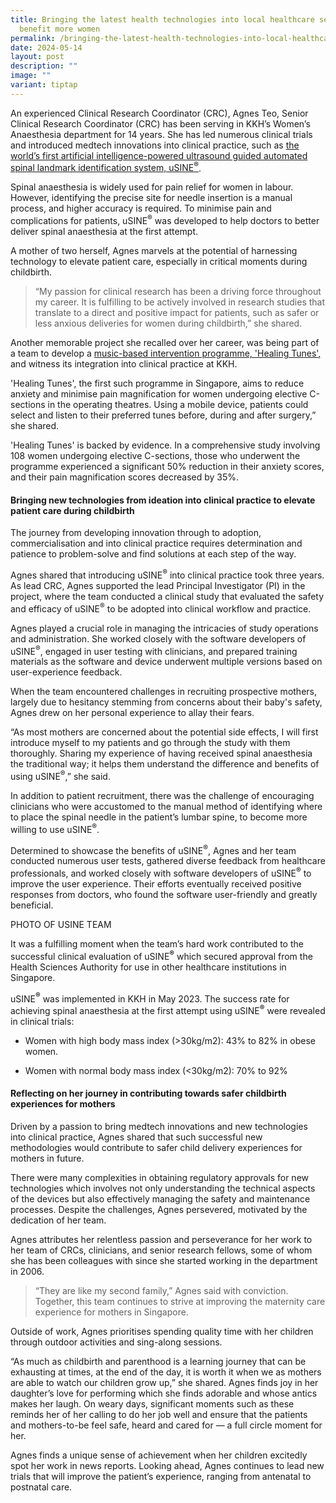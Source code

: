```yaml
---
title: Bringing the latest health technologies into local healthcare settings to
  benefit more women
permalink: /bringing-the-latest-health-technologies-into-local-healthcare-settings-to-benefit-more-women/
date: 2024-05-14
layout: post
description: ""
image: ""
variant: tiptap
---
```

<p>An experienced Clinical Research Coordinator (CRC), Agnes Teo, Senior
Clinical Research Coordinator (CRC) has been serving in KKH’s Women’s Anaesthesia
department for 14 years. She has led numerous clinical trials and introduced
medtech innovations into clinical practice, such as <a href="https://www.straitstimes.com/singapore/kkh-taps-ai-to-better-deliver-spinal-anaesthesia-to-women-giving-birth-via-caesarean-section" rel="noopener noreferrer nofollow" target="_blank">the world’s first artificial intelligence-powered ultrasound guided automated spinal landmark identification system, uSINE<sup>®</sup></a>.</p>
<p>Spinal anaesthesia is widely used for pain relief for women in labour.
However, identifying the precise site for needle insertion is a manual
process, and higher accuracy is required. To minimise pain and complications
for patients, uSINE<sup>®</sup> was developed to help doctors to better
deliver spinal anaesthesia at the first attempt.</p>
<p>A mother of two herself, Agnes marvels at the potential of harnessing
technology to elevate patient care, especially in critical moments during
childbirth.</p>
<blockquote>
<p>“My passion for clinical research has been a driving force throughout
my career. It is fulfilling to be actively involved in research studies
that translate to a direct and positive impact for patients, such as safer
or less anxious deliveries for women during childbirth,” she shared.</p>
</blockquote>
<p>Another memorable project she recalled over her career, was being part
of a team to develop a <a href="https://cnalifestyle.channelnewsasia.com/women/c-section-music-therapy-kkh-healing-tunes-356906" rel="noopener noreferrer nofollow" target="_blank">music-based intervention programme, 'Healing Tunes'</a><u>,</u> and
witness its integration into clinical practice at KKH.</p>
<p>'Healing Tunes', the first such programme in Singapore, aims to reduce
anxiety and minimise pain magnification for women undergoing elective C-sections
in the operating theatres. Using a mobile device, patients could select
and listen to their preferred tunes before, during and after surgery,”
she shared.</p>
<p>'Healing Tunes' is backed by evidence. In a comprehensive study involving
108 women undergoing elective C-sections, those who underwent the programme
experienced a significant 50% reduction in their anxiety scores, and their
pain magnification scores decreased by 35%.</p>
<h4><strong>Bringing new technologies from ideation into clinical practice to elevate patient care during childbirth</strong></h4>
<p>The journey from developing innovation through to adoption, commercialisation
and into clinical practice requires determination and patience to problem-solve
and find solutions at each step of the way.</p>
<p>Agnes shared that introducing uSINE<sup>®</sup> into clinical practice
took three years. As lead CRC, Agnes supported the lead Principal Investigator
(PI) in the project, where the team conducted a clinical study that evaluated
the safety and efficacy of uSINE<sup>®</sup> to be adopted into clinical
workflow and practice.</p>
<p>Agnes played a crucial role in managing the intricacies of study operations
and administration. She worked closely with the software developers of
uSINE<sup>®</sup>, engaged in user testing with clinicians, and prepared
training materials as the software and device underwent multiple versions
based on user-experience feedback.</p>
<p>When the team encountered challenges in recruiting prospective mothers,
largely due to hesitancy stemming from concerns about their baby's safety,
Agnes drew on her personal experience to allay their fears.</p>
<p>“As most mothers are concerned about the potential side effects, I will
first introduce myself to my patients and go through the study with them
thoroughly. Sharing my experience of having received spinal anaesthesia
the traditional way; it helps them understand the difference and benefits
of using uSINE<sup>®</sup>,” she said.</p>
<p>In addition to patient recruitment, there was the challenge of encouraging
clinicians who were accustomed to the manual method of identifying where
to place the spinal needle in the patient’s lumbar spine, to become more
willing to use uSINE<sup>®</sup>.</p>
<p>Determined to showcase the benefits of uSINE<sup>®</sup>, Agnes and her
team conducted numerous user tests, gathered diverse feedback from healthcare
professionals, and worked closely with software developers of uSINE<sup>®</sup> to
improve the user experience. Their efforts eventually received positive
responses from doctors, who found the software user-friendly and greatly
beneficial.</p>
<p>PHOTO OF USINE TEAM</p>
<p>It was a fulfilling moment when the team’s hard work contributed to the
successful clinical evaluation of uSINE<strong><sup>®</sup></strong> which
secured approval from the Health Sciences Authority for use in other healthcare
institutions in Singapore.</p>
<p>uSINE<strong><sup>®</sup></strong> was implemented in KKH in May 2023.
The success rate for achieving spinal anaesthesia at the first attempt
using uSINE<strong><sup>®</sup></strong> were revealed in clinical trials:</p>
<ul data-tight="true" class="tight">
<li>
<p>Women with high body mass index (&gt;30kg/m2): 43% to 82% in obese women.</p>
</li>
<li>
<p>Women with normal body mass index (&lt;30kg/m2): 70% to 92%</p>
</li>
</ul>
<h4><strong>Reflecting on her journey in contributing towards safer childbirth experiences for mothers</strong></h4>
<p>Driven by a passion to bring medtech innovations and new technologies
into clinical practice, Agnes shared that such successful new methodologies
would contribute to safer child delivery experiences for mothers in future.</p>
<p>There were many complexities in obtaining regulatory approvals for new
technologies which involves not only understanding the technical aspects
of the devices but also effectively managing the safety and maintenance
processes. Despite the challenges, Agnes persevered, motivated by the dedication
of her team.</p>
<p>Agnes attributes her relentless passion and perseverance for her work
to her team of CRCs, clinicians, and senior research fellows, some of whom
she has been colleagues with since she started working in the department
in 2006.</p>
<blockquote>
<p>“They are like my second family,” Agnes said with conviction. Together,
this team continues to strive at improving the maternity care experience
for mothers in Singapore.</p>
</blockquote>
<p>Outside of work, Agnes prioritises spending quality time with her children
through outdoor activities and sing-along sessions.</p>
<p>“As much as childbirth and parenthood is a learning journey that can be
exhausting at times, at the end of the day, it is worth it when we as mothers
are able to watch our children grow up,” she shared. Agnes finds joy in
her daughter’s love for performing which she finds adorable and whose antics
makes her laugh. On weary days, significant moments such as these reminds
her of her calling to do her job well and ensure that the patients and
mothers-to-be feel safe, heard and cared for — a full circle moment for
her.</p>
<p>Agnes finds a unique sense of achievement when her children excitedly
spot her work in news reports. Looking ahead, Agnes continues to lead new
trials that will improve the patient’s experience, ranging from antenatal
to postnatal care.</p>
<p></p>